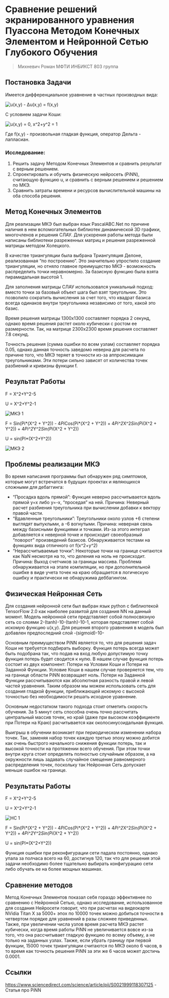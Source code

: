 # Сравнение решений экранированного уравнения Пуассона Методом Конечных Элементом и Нейронной Сетью Глубокого Обучения
> Михневич Роман МФТИ ИНБИКСТ 803 группа

## Постановка Задачи
Имеется дифференциальное уравнение в частных производных вида:

![u(x,y) - Δu(x,y) = f(x,y)](https://latex.codecogs.com/gif.latex?\dpi{200}&space;\small&space;u(x,y)&space;-&space;\Delta&space;u(x,y)&space;=&space;f(x,y))

С условием задачи Коши:

![u(x,y) = 0, x^2+y^2 = 1](https://latex.codecogs.com/gif.latex?\dpi{200}&space;\small&space;u(x,y)|_{x^2&plus;y^2}=0)

Где f(x,y) - произвольная гладкая функция, оператор Дельта - лапласиан.

### Исследование:
1. Решить задачу Методом Конечных Элементов и сравнить результат с верным решением.
2. Спроектировать и обучить физическую нейросеть (PiNN), считающую функцию u, и сравнить с верным решением и решением по МКЭ. 
3. Сравнить затраты времени и ресурсов вычислительной машины на оба способа решения.



## Метод Конечных Элементов
Для реализации МКЭ был выбран язык PascalABC.Net по причине наличия в нем вспомогательных библиотек динамической 3D графики, многочленов и решения СЛАУ. Для ускорения работы метода были написаны библиотеки разреженных матриц и решения разреженной матрицы методом Холецкого. 
	
В качестве триангуляции была выбрана Триангуляция Делоне, реализованная “по построению”. Это значительно упростило создание триангуляции, но отняло главное преимущество МКЭ - возможность распределить точки неравномерно. За базисную функцию была взята пирамидальная высотой 1.

Для заполнения матрицы СЛАУ использовался уникальный подход: вместо точки за базовый объект шага был взят треугольник. Это позволило сократить вычисления за счет того, что квадрат базиса всегда одинаков внутри треугольника независимо от того, какой это базис.

Время решения матрицы 1300х1300 составляет порядка 2 секунд, однако время решения растет около кубически с ростом ее размерности. Так, на матрице 2300х2300 время решения составляет 7.8 секунд.

Точность решения (сумма ошибки по всем узлам) составляет порядка 0.05, однако данная точность заведомо неверна для расчета по причине того, что МКЭ теряет в точности из-за аппроксимации треугольниками. Эти потери сильно зависят от количества точек разбиений и кривизны функции f. 



## Результат Работы
F = X^2+Y^2-5 

U = X^2+Y^2-1

![МКЭ 1](https://user-images.githubusercontent.com/40759142/118983517-340d2e00-b985-11eb-962b-de73b4461fd3.png)

F = Sin(Pi*(X^2 + Y^2)) - 4*Pi*Cos(Pi*(X^2 + Y^2)) + 4*Pi^2*X^2*Sin(Pi*(X^2 + Y^2)) + 4*Pi^2*Y^2*Sin(Pi*(X^2 + Y^2))

U = sin(PI*(X^2+Y^2))

![МКЭ 2](https://user-images.githubusercontent.com/40759142/118983522-34a5c480-b985-11eb-8284-3ff8e0d50303.png)

## Проблемы реализации МКЭ
Во время написания программы был обнаружен ряд симптомов, которые могут встречатся в будущих проектах и являющихся сложными для дебаггинга:
- “Просадка вдоль прямой”: Функция неверно рассчитывается вдоль прямой y=x либо y=-x, “проседая” на ней. Причина: Неверный расчет разбиения треугольника при вычислении добавки к вектору правой части. 
- “Вдавленные треугольники”: Треугольники около узлов +6 степени выглядят выпуклыми, а -6 вогнутыми. Причина: неверная связь между базисными функциями и точками. Из-за этого интеграл добавляется к неверной точке и происходит своеобразный “поворот” произведений базисов. Обнаруживается тестами на функциях вида отличного от f(x^2+y^2)
- “Нерассчитываемые точки”: Некоторые точки на границе считаются как NaN несмотря на то, что деления на ноль не происходит. Причина: Выход счетчиков за границы массива. Проблема обнаруживается на этапе компиляции, но при дополнительной ошибке в виде учета точек на краю обращается в логическую ошибку и практически не обнаружима деббагингом.
	
## Физическая Нейронная Сеть 
Для создания нейронной сети был выбран язык python с библиотекой TensorFlow 2.0 как наиболее развитой для создания NN на данный момент. Модель нейронной сети представляет собой полносвязную сеть со слоями 2-(tanh)-10-(tanh)-10-1, которая представляет собой искомую функцию u(x,y). Для решения второго уравнения в модель был добавлен предпоследний слой -(sigmoid)-10-

Основным преимуществом PiNN является то, что для решения задач Коши не требуется подбирать выборку. Функция потерь всегда может быть подобрана так, что подав на вход любую допустимую точку функция потерь будет сводится к нулю. В нашем случае функция потерь состоит из двух компонент: Потери на Условии Коши и Потери на Заданной Функции. Условие Коши в нашем случае проверяется тем, что на границе области PiNN возвращает ноль. Потери на Заданной Функции рассчитываются как абсолютная разность правой и левой частей уравнения. Таким образом мы можем использовать сеть для создания гладкой функции, приближающей искомую с высокой точностью без необходимости решать исходное уравнение. 

Основным недостатком такого подхода стоит отметить скорость обучения. За 5 минут сеть способна очень точно рассчитать центральный массив точек, но край (даже при высоком коэффициенте при Потери на Краю) расчитывается как околосинусоидальная функция.

Выигрыш в обучении возникает при периодическом изменении набора точек. Так, заменяя набор точек каждую третью эпоху можно добится как очень быстрого начального снижения функции потерь, так и высокой точности на протяжении всего обучения. При этом точки внутри круга стоит определять полностью случайным образом, а на окружности лишь задавать случайное смещение равномерного распределения точек, поскольку так Нейронная Сеть допускает меньше ошибок на границе. 

## Результаты Работы
F = X^2+Y^2-5 

U = X^2+Y^2-1

![НС 1](https://user-images.githubusercontent.com/40759142/118983524-353e5b00-b985-11eb-8dd5-d8310876c790.png)

F = Sin(Pi*(X^2 + Y^2)) - 4*Pi*Cos(Pi*(X^2 + Y^2)) + 4*Pi^2*X^2*Sin(Pi*(X^2 + Y^2)) + 4*Pi^2*Y^2*Sin(Pi*(X^2 + Y^2))

U = sin(PI*(X^2+Y^2))

Функция ошибки при реконфигурации сети падала постоянно, однако упала за полчаса всего на 60, достигнув 120, так что для решения этой задачи необходимо более тщательно выбирать конфигурацию сети либо обучать ее на более мощных машинах.



## Сравнение методов
Метод Конечных Элементов показал себя гораздо эффективнее по сравнению с Нейронной Сетью, однако исследование, использованное для создания Нейросети говорит, что при расчетах на видеокарте NVidia Titan X за 5000+ эпох по 10000 точек можно добиться точности в четвертом порядке для уравнений в разы сложнее приведенных. Также, при увеличении числа узлов время расчета МКЭ растет кубически, когда время работы PiNN не увеличивается вовсе из-за того, что она рассчитывает гладкую функцию по всему объему, а не только на заданных узлах. Также, если убрать границу при первой функции, 15000 точек триангуляции считаются по МКЭ около 6 часов, в то время как точность решения PiNN за эти же 6 часов может достичь 0.0001.


## Ссылки
https://www.sciencedirect.com/science/article/pii/S0021999118307125 - Статья про PiNN

